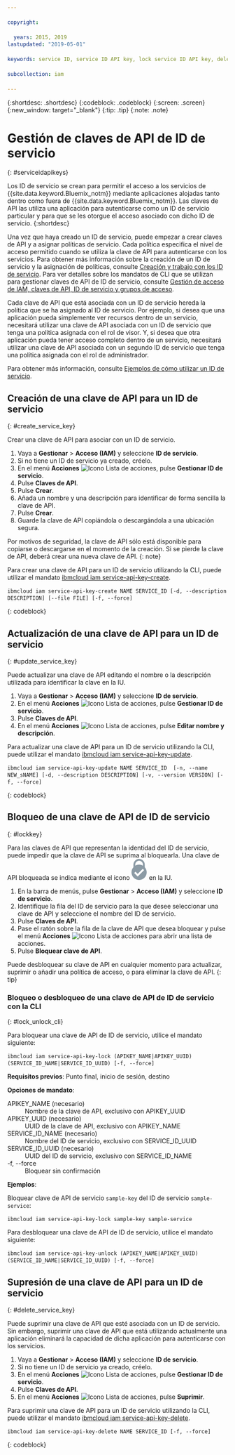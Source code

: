 ```yaml
---

copyright:

  years: 2015, 2019
lastupdated: "2019-05-01"

keywords: service ID, service ID API key, lock service ID API key, delete service ID API key

subcollection: iam

---
```


{:shortdesc: .shortdesc}
{:codeblock: .codeblock}
{:screen: .screen}
{:new_window: target="_blank"}
{:tip: .tip}
{:note: .note}


# Gestión de claves de API de ID de servicio
{: #serviceidapikeys}

Los ID de servicio se crean para permitir el acceso a los servicios de {{site.data.keyword.Bluemix_notm}} mediante aplicaciones alojadas tanto dentro como fuera de {{site.data.keyword.Bluemix_notm}}. Las claves de API las utiliza una aplicación para autenticarse como un ID de servicio particular y para que se les otorgue el acceso asociado con dicho ID de servicio.
{:shortdesc}

Una vez que haya creado un ID de servicio, puede empezar a crear claves de API y a asignar políticas de servicio. Cada política especifica el nivel de acceso permitido cuando se utiliza la clave de API para autenticarse con los servicios. Para obtener más información sobre la creación de un ID de servicio y la asignación de políticas, consulte [Creación y trabajo con los ID de servicio](/docs/iam?topic=iam-serviceids#serviceids). Para ver detalles sobre los mandatos de CLI que se utilizan para gestionar claves de API de ID de servicio, consulte [Gestión de acceso de IAM, claves de API, ID de servicio y grupos de acceso](/docs/cli/reference/ibmcloud?topic=cloud-cli-ibmcloud_commands_iam).

Cada clave de API que está asociada con un ID de servicio hereda la política que se ha asignado al ID de servicio. Por ejemplo, si desea que una aplicación pueda simplemente ver recursos dentro de un servicio, necesitará utilizar una clave de API asociada con un ID de servicio que tenga una política asignada con el rol de visor. Y, si desea que otra aplicación pueda tener acceso completo dentro de un servicio, necesitará utilizar una clave de API asociada con un segundo ID de servicio que tenga una política asignada con el rol de administrador.

Para obtener más información, consulte [Ejemplos de cómo utilizar un ID de servicio](/docs/iam?topic=iam-serviceids#examples_serviceid).

## Creación de una clave de API para un ID de servicio
{: #create_service_key}

Crear una clave de API para asociar con un ID de servicio.

1. Vaya a **Gestionar** &gt; **Acceso (IAM)** y seleccione **ID de servicio**.
2. Si no tiene un ID de servicio ya creado, créelo.
3. En el menú **Acciones** ![Icono Lista de acciones](../icons/action-menu-icon.svg), pulse **Gestionar ID de servicio**.
4. Pulse **Claves de API**.
5. Pulse **Crear**.
6. Añada un nombre y una descripción para identificar de forma sencilla la clave de API.
7. Pulse **Crear**.
8. Guarde la clave de API copiándola o descargándola a una ubicación segura.

Por motivos de seguridad, la clave de API sólo está disponible para copiarse o descargarse en el momento de la creación. Si se pierde la clave de API, deberá crear una nueva clave de API.
{: note}

Para crear una clave de API para un ID de servicio utilizando la CLI, puede utilizar el mandato [ibmcloud iam service-api-key-create](/docs/cli/reference/ibmcloud?topic=cloud-cli-ibmcloud_commands_iam#ibmcloud_iam_api_key_create).
```
ibmcloud iam service-api-key-create NAME SERVICE_ID [-d, --description DESCRIPTION] [--file FILE] [-f, --force]
```
{: codeblock}

## Actualización de una clave de API para un ID de servicio
{: #update_service_key}

Puede actualizar una clave de API editando el nombre o la descripción utilizada para identificar la clave en la IU.

1. Vaya a **Gestionar** &gt; **Acceso (IAM)** y seleccione **ID de servicio**.
2. En el menú **Acciones** ![Icono Lista de acciones](../icons/action-menu-icon.svg), pulse **Gestionar ID de servicio**.
3. Pulse **Claves de API**.
4. En el menú **Acciones** ![Icono Lista de acciones](../icons/action-menu-icon.svg), pulse **Editar nombre y descripción**.

Para actualizar una clave de API para un ID de servicio utilizando la CLI, puede utilizar el mandato [ibmcloud iam service-api-key-update](/docs/cli/reference/ibmcloud?topic=cloud-cli-ibmcloud_commands_iam#ibmcloud_iam_api_key_update).
```
ibmcloud iam service-api-key-update NAME SERVICE_ID  [-n, --name NEW_sNAME] [-d, --description DESCRIPTION] [-v, --version VERSION] [-f, --force]
```
{: codeblock}

## Bloqueo de una clave de API de ID de servicio
{: #lockkey}

Para las claves de API que representan la identidad del ID de servicio, puede impedir que la clave de API se suprima al bloquearla. Una clave de API bloqueada se indica mediante el icono ![icono Bloqueado](images/locked.svg "Bloqueado") en la IU.

1. En la barra de menús, pulse **Gestionar** &gt; **Acceso (IAM)** y seleccione **ID de servicio**.
2. Identifique la fila del ID de servicio para la que desee seleccionar una clave de API y seleccione el nombre del ID de servicio.
3. Pulse **Claves de API**.
4. Pase el ratón sobre la fila de la clave de API que desea bloquear y pulse el menú **Acciones** ![Icono Lista de acciones](../icons/action-menu-icon.svg) para abrir una lista de acciones.
5. Pulse **Bloquear clave de API**.

Puede desbloquear su clave de API en cualquier momento para actualizar, suprimir o añadir una política de acceso, o para eliminar la clave de API.
{: tip}

### Bloqueo o desbloqueo de una clave de API de ID de servicio con la CLI
{: #lock_unlock_cli}

Para bloquear una clave de API de ID de servicio, utilice el mandato siguiente:

```
ibmcloud iam service-api-key-lock (APIKEY_NAME|APIKEY_UUID) (SERVICE_ID_NAME|SERVICE_ID_UUID) [-f, --force]
```

<strong>Requisitos previos</strong>: Punto final, inicio de sesión, destino

<strong>Opciones de mandato</strong>:
<dl>
  <dt>APIKEY_NAME (necesario)</dt>
  <dd>Nombre de la clave de API, exclusivo con APIKEY_UUID</dd>
  <dt>APIKEY_UUID (necesario)</dt>
  <dd>UUID de la clave de API, exclusivo con APIKEY_NAME</dd>
  <dt>SERVICE_ID_NAME (necesario)</dt>
  <dd>Nombre del ID de servicio, exclusivo con SERVICE_ID_UUID</dd>
  <dt>SERVICE_ID_UUID (necesario)</dt>
  <dd>UUID del ID de servicio, exclusivo con SERVICE_ID_NAME</dd>
  <dt>-f, --force</dt>
  <dd>Bloquear sin confirmación</dd>
</dl>

<strong>Ejemplos</strong>:

Bloquear clave de API de servicio `sample-key` del ID de servicio `sample-service`:

```
ibmcloud iam service-api-key-lock sample-key sample-service
```

Para desbloquear una clave de API de ID de servicio, utilice el mandato siguiente:

```
ibmcloud iam service-api-key-unlock (APIKEY_NAME|APIKEY_UUID) (SERVICE_ID_NAME|SERVICE_ID_UUID) [-f, --force]
```


## Supresión de una clave de API para un ID de servicio
{: #delete_service_key}

Puede suprimir una clave de API que esté asociada con un ID de servicio. Sin embargo, suprimir una clave de API que está utilizando actualmente una aplicación eliminará la capacidad de dicha aplicación para autenticarse con los servicios.

1. Vaya a **Gestionar** &gt; **Acceso (IAM)** y seleccione **ID de servicio**.
2. Si no tiene un ID de servicio ya creado, créelo.
3. En el menú **Acciones** ![Icono Lista de acciones](../icons/action-menu-icon.svg), pulse **Gestionar ID de servicio**.
4. Pulse **Claves de API**.
5. En el menú **Acciones** ![Icono Lista de acciones](../icons/action-menu-icon.svg), pulse **Suprimir**.

Para suprimir una clave de API para un ID de servicio utilizando la CLI, puede utilizar el mandato [ibmcloud iam service-api-key-delete](/docs/cli/reference/ibmcloud?topic=cloud-cli-ibmcloud_commands_iam#ibmcloud_iam_api_key_delete).
```
ibmcloud iam service-api-key-delete NAME SERVICE_ID [-f, --force]
```
{: codeblock}
